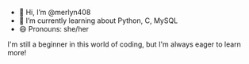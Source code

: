 - 👋 Hi, I’m @merlyn408
- 🌱 I’m currently learning about Python, C, MySQL
- 😄 Pronouns: she/her
  
I'm still a beginner in this world of coding, but I'm always eager to learn more!
